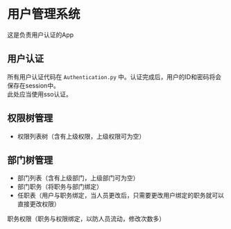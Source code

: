 # 用户管理系统
这是负责用户认证的App

## 用户认证
所有用户认证代码在 `Authentication.py` 中。认证完成后，用户的ID和密码将会保存在session中。  
此处应当使用sso认证。

## 权限树管理
- 权限列表树（含有上级权限，上级权限可为空）


## 部门树管理
- 部门列表（含有上级部门，上级部门可为空）
- 部门职务（将职务与部门绑定）
- 任职表（用户与职务绑定，当人员更改后，只需要更改用户绑定的职务就可以直接更改权限）

职务权限（职务与权限绑定，以防人员流动，修改次数多）
